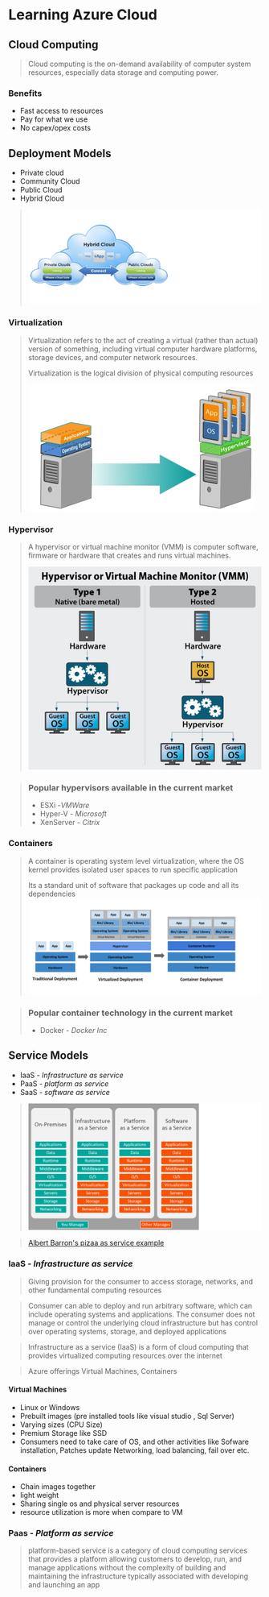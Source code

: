 # Learning Azure Cloud 

## Cloud Computing
>Cloud computing is the on-demand availability of computer system resources, especially data storage and computing power. 

### Benefits
 - Fast access to resources
 - Pay for what we use
 - No capex/opex costs

## Deployment Models
- Private cloud
- Community Cloud
- Public Cloud
- Hybrid Cloud
>![enter image description here](images/pvtCloudPublic.png)

### Virtualization
> Virtualization refers to the act of creating a virtual (rather than actual) version of something, including virtual computer hardware platforms, storage devices, and computer network resources.
>
> Virtualization is the logical division of physical computing resources
>
> ![enter image description here](images/cloud-os.png)

### Hypervisor
> A hypervisor or virtual machine monitor (VMM) is computer software, firmware or hardware that creates and runs virtual machines. 
>
> ![enter image description here](images/hypervisor-2.jpg)

>### Popular hypervisors available in the current market
> - ESXi -*VMWare*
> - Hyper-V - *Microsoft*
> - XenServer - *Citrix*

### Containers
>A container is operating system level virtualization, where the OS kernel provides isolated user spaces to run specific application 
>
>Its a standard unit of software that packages up code and all its dependencies 
>![enter image description here](images/Container.png)

>### Popular container technology in the current market
> - Docker - *Docker Inc*

## Service Models
- IaaS  - *Infrastructure as service*
- PaaS - *platform as service*
- SaaS - *software as service*

>![enter image description here](images/CloudAzureTypes.png)

>[Albert Barron's pizaa as service example](https://www.linkedin.com/pulse/20140730172610-9679881-pizza-as-a-service)

### IaaS  - *Infrastructure as service*
> Giving provision for the consumer to access storage, networks, and other fundamental computing resources 

> Consumer can able to deploy and run arbitrary software, which can include operating systems and applications. The consumer does not manage or control the underlying cloud infrastructure but has control over operating systems, storage, and deployed applications

> Infrastructure as a service (IaaS) is a form of cloud computing that provides virtualized computing resources over the internet

> Azure offerings Virtual Machines, Containers

#### Virtual Machines 
- Linux or Windows 
- Prebuilt images (pre installed tools like visual studio , Sql Server)
- Varying sizes (CPU Size)
- Premium Storage like SSD
- Consumers need to take care of OS, and other activities like Sofware installation, Patches update
  Networking, load balancing, fail over etc.
  
#### Containers
- Chain images together
- light weight 
- Sharing single os and physical server resources
- resource utilization is more when compare to VM

### Paas  - *Platform as service*
> platform-based service is a category of cloud computing services that provides a platform allowing customers to develop, run, and manage applications without the complexity of building and maintaining the infrastructure typically associated with developing and launching an app





